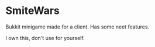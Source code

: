 SmiteWars
=========

Bukkit minigame made for a client.
Has some neet features.

I own this, don't use for yourself. 
